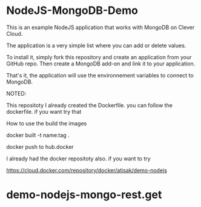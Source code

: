 # NodeJS-MongoDB-Demo

This is an example NodeJS application that works with MongoDB on Clever Cloud.

The application is a very simple list where you can add or delete values.

To install it, simply fork this repository and create an application from your GitHub repo.
Then create a MongoDB add-on and link it to your application.

That's it, the application will use the environnement variables to connect to MongoDB.

NOTED:

This repositoty I already created the Dockerfile. you can follow the dockerfile. if you want try that

How to use the build the images

docker built -t name:tag .

docker push to hub.docker

I already had the docker repositoty also. if you want to try 

https://cloud.docker.com/repository/docker/atisak/demo-nodejs

# demo-nodejs-mongo-rest.get
